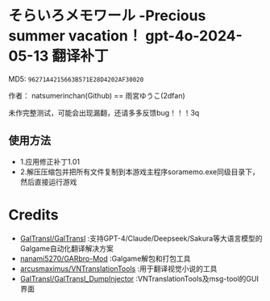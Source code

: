 # そらいろメモワール -Precious summer vacation！ gpt-4o-2024-05-13 翻译补丁

MD5: `96271A4215663B571E28D4202AF30020`

作者： natsumerinchan(Github) == 雨宮ゆうこ(2dfan)

未作完整测试，可能会出现漏翻，还请多多反馈bug！！！3q

## 使用方法
- 1.应用修正补丁1.01
- 2.解压压缩包并把所有文件复制到本游戏主程序soramemo.exe同级目录下，然后直接运行游戏

# Credits

- [GalTransl/GalTransl](https://github.com/GalTransl/GalTransl.git) :支持GPT-4/Claude/Deepseek/Sakura等大语言模型的Galgame自动化翻译解决方案
- [nanami5270/GARbro-Mod](https://github.com/nanami5270/GARbro-Mod.git) :Galgame解包和打包工具
- [arcusmaximus/VNTranslationTools](https://github.com/arcusmaximus/VNTranslationTools.git) :用于翻译视觉小说的工具
- [GalTransl/GalTransl_DumpInjector](https://github.com/GalTransl/GalTransl_DumpInjector.git) :VNTranslationTools及msg-tool的GUI界面
